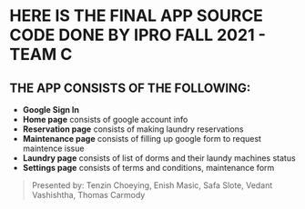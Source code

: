 # HERE IS THE FINAL APP SOURCE CODE DONE BY IPRO FALL 2021 - TEAM C

## THE APP CONSISTS OF THE FOLLOWING:

- **Google Sign In**
- **Home page** consists of google account info
- **Reservation page** consists of making laundry reservations 
- **Maintenance page** consists of filling up google form to request maintence issue
- **Laundry page** consists of list of dorms and their laundy machines status 
- **Settings page** consists of terms and conditions, maintenance form

> Presented by:
Tenzin Choeying, Enish Masic, Safa Slote, Vedant Vashishtha, Thomas Carmody
